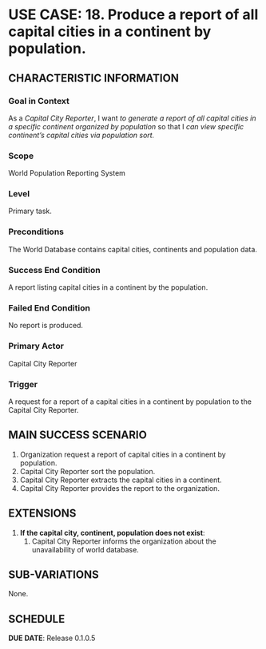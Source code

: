 # USE CASE: 18. Produce a report of all capital cities in a continent by population. 

## CHARACTERISTIC INFORMATION

### Goal in Context
As a *Capital City Reporter*, I want *to generate a report of all capital cities in a specific continent organized by population* so that I *can view specific continent’s capital cities via population sort.*

### Scope
World Population Reporting System

### Level
Primary task.

### Preconditions
The World Database contains capital cities, continents and population data.

### Success End Condition
A report listing capital cities in a continent by the population.

### Failed End Condition
No report is produced.

### Primary Actor
Capital City Reporter

### Trigger
A request for a report of a capital cities in a continent by population to the Capital City Reporter.

## MAIN SUCCESS SCENARIO
1. Organization request a report of capital cities in a continent by population.
2. Capital City Reporter sort the population.
3. Capital City Reporter extracts the capital cities in a continent.
4. Capital City Reporter provides the report to the organization.

## EXTENSIONS
1. **If the capital city, continent, population does not exist**:
    1. Capital City Reporter informs the organization about the unavailability of world database.

## SUB-VARIATIONS
None.

## SCHEDULE
**DUE DATE**: Release 0.1.0.5